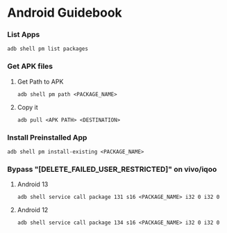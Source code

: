 # Android Guidebook

### List Apps

```
adb shell pm list packages
```

### Get APK files

1. Get Path to APK

    ```
    adb shell pm path <PACKAGE_NAME>
    ```

2. Copy it

    ```
    adb pull <APK PATH> <DESTINATION>
    ```

### Install Preinstalled App

```
adb shell pm install-existing <PACKAGE_NAME>
```

### Bypass "[DELETE_FAILED_USER_RESTRICTED]" on vivo/iqoo

1. Android 13
    ```
    adb shell service call package 131 s16 <PACKAGE_NAME> i32 0 i32 0
    ```

2. Android 12
    ```
    adb shell service call package 134 s16 <PACKAGE_NAME> i32 0 i32 0
    ```
